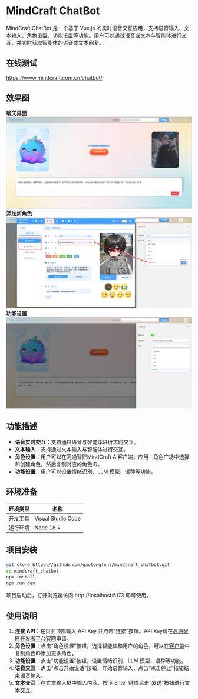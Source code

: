 # MindCraft ChatBot
MindCraft ChatBot 是一个基于 Vue.js 的实时语音交互应用，支持语音输入、文本输入、角色设置、功能设置等功能。用户可以通过语音或文本与智能体进行交互，并实时获取智能体的语音或文本回复。

## 在线测试
https://www.mindcraft.com.cn/chatbot/
## 效果图
**聊天界面**
![聊天界面](public/img_1.png)
**添加新角色**
![添加新角色](public/img_2.png)
**功能设置**
![功能设置](public/img_3.png)

## 功能描述
- **语音实时交互**：支持通过语音与智能体进行实时交互。
- **文本输入**：支持通过文本输入与智能体进行交互。
- **角色设置**：用户可以在高通智匠MindCraft Al客户端，应用--角色广场中选择和创建角色，然后复制对应的角色ID。
- **功能设置**：用户可以设置情绪识别、LLM 模型、语种等功能。
## 环境准备
| 环境类型     | 名称                 |
|--------------|---------------------|
| 开发工具     | Visual Studio Code   |
| 运行环境     | Node 18 +            |

## 项目安装
```bash
git clone https://github.com/gaotongfont/mindcraft_chatbot.git
cd mindcraft_chatbot
npm install
npm run dev
```
项目启动后，打开浏览器访问 http://localhost:5173 即可使用。

## 使用说明
1. **连接 API**：在页面顶部输入 API Key 并点击“连接”按钮。API Key请在[高通智匠开发者平台官网](https://www.mindcraft.com.cn/)申请。
2. **角色设置**：点击“角色设置”按钮，选择智能体和用户的角色，可以在[客户端](https://www.mindcraft.com.cn/#/#clientInfo)中复制角色ID添加更多角色。
3. **功能设置**：点击“功能设置”按钮，设置情绪识别、LLM 模型、语种等功能。
4. **语音交互**：点击“点击开始说话”按钮，开始语音输入，点击“点击停止”按钮结束语音输入。
5. **文本交互**：在文本输入框中输入内容，按下 Enter 键或点击“发送”按钮进行文本交互。

